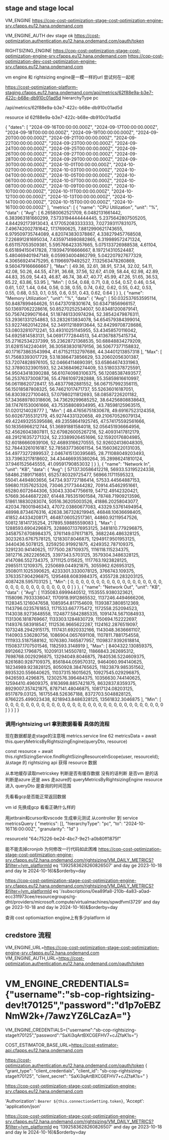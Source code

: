 ## stage and stage local

VM_ENGINE
https://cop-cost-optimization-stage-cost-optimization-engine-srv.cfapps.eu12.hana.ondemand.com


VM_ENGINE_AUTH dev stage ok
https://cost-optimization.authentication.eu12.hana.ondemand.com/oauth/token

RIGHTSIZING_ENGINE
https://cop-cost-optimization-stage-cost-optimization-engine-srv.cfapps.eu12.hana.ondemand.com
https://cop-cost-optimization-dev-cost-optimization-engine-srv.cfapps.eu12.hana.ondemand.com

vm engine 和 rightsizing engine是一模一样的url 尝试何在一起呢


https://cost-optimization-platform-staging.cfapps.eu12.hana.ondemand.com/api/metrics/62f88e9a-b3e7-422c-b68e-db910c01ad5d
hierarchyType pc


/api/metrics/62f88e9a-b3e7-422c-b68e-db910c01ad5d

resource id
62f88e9a-b3e7-422c-b68e-db910c01ad5d

{
    "dates": [
        "2024-09-16T00:00:00.000Z",
        "2024-09-17T00:00:00.000Z",
        "2024-09-18T00:00:00.000Z",
        "2024-09-19T00:00:00.000Z",
        "2024-09-20T00:00:00.000Z",
        "2024-09-21T00:00:00.000Z",
        "2024-09-22T00:00:00.000Z",
        "2024-09-23T00:00:00.000Z",
        "2024-09-24T00:00:00.000Z",
        "2024-09-25T00:00:00.000Z",
        "2024-09-26T00:00:00.000Z",
        "2024-09-27T00:00:00.000Z",
        "2024-09-28T00:00:00.000Z",
        "2024-09-29T00:00:00.000Z",
        "2024-09-30T00:00:00.000Z",
        "2024-10-01T00:00:00.000Z",
        "2024-10-02T00:00:00.000Z",
        "2024-10-03T00:00:00.000Z",
        "2024-10-04T00:00:00.000Z",
        "2024-10-05T00:00:00.000Z",
        "2024-10-06T00:00:00.000Z",
        "2024-10-07T00:00:00.000Z",
        "2024-10-08T00:00:00.000Z",
        "2024-10-09T00:00:00.000Z",
        "2024-10-10T00:00:00.000Z",
        "2024-10-11T00:00:00.000Z",
        "2024-10-12T00:00:00.000Z",
        "2024-10-13T00:00:00.000Z",
        "2024-10-14T00:00:00.000Z",
        "2024-10-15T00:00:00.000Z",
        "2024-10-16T00:00:00.000Z"
    ],
    "metrics": [
        {
            "name": "CPU Utilization",
            "unit": "%",
            "data": {
                "Avg": [
                    6.26580062521709,
                    6.0482131661442,
                    6.383963181660299,
                    7.5733194444444445,
                    5.2375642807505205,
                    4.844292173913043,
                    4.177052083333333,
                    7.027393117831075,
                    7.496742002781642,
                    17.17690625,
                    7.8812990621743655,
                    6.979509735744089,
                    4.820743830378867,
                    4.338279457768508,
                    7.226891281695034,
                    7.4359714980882865,
                    6.319989572471324,
                    6.651157053509381,
                    5.595766423357665,
                    5.075133726988538,
                    4.61104,
                    6.651894150417828,
                    7.193947916666667,
                    8.197214310524487,
                    5.480469401947149,
                    6.059934004862799,
                    5.042207927677329,
                    4.306569241475295,
                    6.11966979492527,
                    7.132563478260869,
                    9.560479166666667
                ],
                "Max": [
                    49.36,
                    32.61,
                    38.91,
                    57.34,
                    32.02,
                    54.11,
                    42.08,
                    50.26,
                    44.55,
                    47.91,
                    36.68,
                    37.56,
                    52.67,
                    41.09,
                    58.44,
                    62.98,
                    42.89,
                    44.83,
                    35.09,
                    54.43,
                    46.87,
                    46.74,
                    38.47,
                    40.77,
                    45.99,
                    47.26,
                    51.65,
                    36.53,
                    65.22,
                    63.86,
                    53.95
                ],
                "Min": [
                    0.54,
                    0.68,
                    0.71,
                    0.8,
                    0.54,
                    0.57,
                    0.46,
                    0.54,
                    0.61,
                    1.07,
                    1.44,
                    0.64,
                    0.56,
                    0.38,
                    0.55,
                    0.74,
                    0.62,
                    0.62,
                    0.55,
                    0.42,
                    0.53,
                    0.55,
                    0.68,
                    0.53,
                    0.1,
                    0.55,
                    0.6,
                    0.51,
                    0.43,
                    0.62,
                    0.64
                ]
            }
        },
        {
            "name": "Memory Utilization",
            "unit": "%",
            "data": {
                "Avg": [
                    50.032537653595114,
                    50.8487899464626,
                    51.64737018301674,
                    50.63471856966157,
                    50.13697062228616,
                    50.85270252534007,
                    50.83481200879141,
                    50.75674299071644,
                    51.187461330974294,
                    52.38542479876311,
                    53.29361331254863,
                    53.2832613834078,
                    54.654579384399014,
                    53.92274620142284,
                    52.349112188913644,
                    52.84299708728686,
                    53.08032810712241,
                    53.49310251145955,
                    53.43458570116042,
                    54.6925814583131,
                    54.06917772844513,
                    54.413678875415734,
                    55.27162534237399,
                    55.23628721368535,
                    50.68848834279209,
                    31.62815142240491,
                    36.305838301879156,
                    36.50677377158832,
                    40.171673863543994,
                    41.671521132797686,
                    44.34401213857318
                ],
                "Max": [
                    51.75683393017729,
                    53.18386473856629,
                    53.20602056301387,
                    53.72074828976105,
                    52.04664114690391,
                    53.65864674331963,
                    52.37890323901593,
                    52.24368496274409,
                    53.51803378725591,
                    54.95043418390288,
                    56.610740983106375,
                    56.12085387493577,
                    56.25376373008736,
                    55.47861097282888,
                    55.35859816610997,
                    56.06118620728417,
                    55.48377982881552,
                    56.067157992356115,
                    56.15018587808325,
                    56.74621017471737,
                    55.52636016187051,
                    56.83039227100463,
                    57.07980211812693,
                    58.08587226201182,
                    57.343689780318606,
                    34.73629299685252,
                    38.64256808838643,
                    38.174761530061666,
                    43.75358808934995,
                    43.78598125963515,
                    51.0201214028777
                ],
                "Min": [
                    48.47656751830678,
                    49.69167523124358,
                    50.60267355312179,
                    45.92744331320658,
                    49.210670526079134,
                    49.422493255395686,
                    49.23558641925745,
                    47.574175592561666,
                    50.18356966212744,
                    51.36891881584018,
                    52.056451936664956,
                    52.45626043807811,
                    52.679826005267216,
                    52.40931417812179,
                    48.291216357271324,
                    52.23389926451696,
                    52.15920176804985,
                    52.60186660939106,
                    52.46893166270555,
                    52.926024136048305,
                    52.78443261016187,
                    52.785837736061154,
                    54.156036220131035,
                    54.49773272899537,
                    2.0467415130395685,
                    28.711088049203493,
                    33.73963217818602,
                    34.434466935380264,
                    35.28986241810124,
                    37.9461525645555,
                    41.09591790853032
                ]
            }
        },
        {
            "name": "Network In",
            "unit": "KB",
            "data": {
                "Avg": [
                    57137.30586412218,
                    56933.53195224338,
                    58486.21891716851,
                    65257.80329725477,
                    56966.11711595323,
                    55041.4494803656,
                    54734.937727186414,
                    57533.44564887153,
                    59680.11357625326,
                    73046.21773444282,
                    70914.45462951661,
                    65280.6072644306,
                    53043.33047756619,
                    54712.49142320421,
                    57669.36446872287,
                    61448.785351901584,
                    78748.71909213596,
                    51861.18830283074,
                    50516.36205003526,
                    41886.20258043077,
                    42034.78001946343,
                    47072.03860677083,
                    43329.53761494954,
                    48998.8734676316,
                    42638.367328219945,
                    46848.10636698405,
                    41852.44334208171,
                    46487.06052517361,
                    44860.92119547526,
                    50812.18141735254,
                    217895.59885559083
                ],
                "Max": [
                    1288593.6904296875,
                    3288607.1376953125,
                    3481810.779296875,
                    3458757.6708984375,
                    3761149.076171875,
                    3682246.486328125,
                    3023263.6767578125,
                    1218307.8046875,
                    1294917.9501953125,
                    3440436.5078125,
                    3259250.919921875,
                    4249352.787109375,
                    3291230.94140625,
                    1177500.287109375,
                    1116118.115234375,
                    3812716.2822265625,
                    3397343.5703125,
                    3579304.3486328125,
                    4147086.552734375,
                    3711125.015625,
                    1117763.1923828125,
                    2985511.12109375,
                    2250689.044921875,
                    3055962.626953125,
                    3508011.1025390625,
                    4233301.3330078125,
                    3766743.109375,
                    3763357.904296875,
                    1295468.6083984375,
                    4355728.283203125,
                    4087428.595703125
                ],
                "Min": [
                    0,
                    0,
                    0,
                    0,
                    0,
                    0,
                    0,
                    0,
                    0,
                    0,
                    0,
                    0,
                    0,
                    0,
                    0,
                    0,
                    0,
                    0,
                    0,
                    0,
                    0,
                    0,
                    0,
                    0,
                    0,
                    0,
                    0,
                    0,
                    0,
                    0,
                    0
                ]
            }
        },
        {
            "name": "Network Out",
            "unit": "KB",
            "data": {
                "Avg": [
                    1135083.6999440512,
                    1153555.9380323621,
                    1158096.7933336047,
                    1170918.9912865532,
                    1137246.4494666206,
                    1128345.1216047658,
                    1085954.817154609,
                    1139387.3808512369,
                    1143796.0235761853,
                    1171533.667775472,
                    1172558.252094523,
                    1143038.9273648558,
                    1124877.5842885335,
                    1091474.5671084933,
                    1131306.1818769667,
                    1133303.1284830729,
                    1150694.152222697,
                    1149376.583918547,
                    1112536.9665622287,
                    1124162.2876519097,
                    1073248.2942915175,
                    1117431.6920332166,
                    1143048.3636661107,
                    1140903.536280756,
                    1086904.0657691108,
                    1107811.7881754558,
                    1111933.5187588162,
                    1076380.7465877957,
                    1109837.9392618814,
                    1150837.1707501546,
                    1182593.3148919
                ],
                "Max": [
                    8404322.130859375,
                    8912662.1796875,
                    10209131.145507812,
                    11866843.262695312,
                    7698768.0029296875,
                    13294049.8046875,
                    7840536.5224609375,
                    8261680.9287109375,
                    8561844.059570312,
                    9464060.994140625,
                    18234989.923828125,
                    8050928.384765625,
                    11823879.985351562,
                    8935320.556640625,
                    11037315.16015625,
                    10927545.029296875,
                    9426593.4296875,
                    12302576.396484375,
                    10356630.744140625,
                    12594410.49609375,
                    8163698.8857421875,
                    8632837.8359375,
                    8929007.357421875,
                    8787141.48046875,
                    10817124.08203125,
                    8517879.03125,
                    16175548.526367188,
                    8372703.5048828125,
                    8766225.499023438,
                    8218943.8486328125,
                    13561832.3046875
                ],
                "Min": [
                    0,
                    0,
                    0,
                    0,
                    0,
                    0,
                    0,
                    0,
                    0,
                    0,
                    0,
                    0,
                    0,
                    0,
                    0,
                    0,
                    0,
                    0,
                    0,
                    0,
                    0,
                    0,
                    0,
                    0,
                    0,
                    0,
                    0,
                    0,
                    0,
                    0,
                    0
                ]
            }
        }
    ]
}



### 调用rightsizing url 拿到数据看看 具体的流程
现在数据都是走stage的注意哦
metrics.service line 62
metricsData = await this.queryMetricsByRightsizingEngine(queryDto, resource)


  const resource = await this.rightSizingService.findRightSizingResourceInScope(user, resourceId);
  从stage 的 rightsizing api 获得 resource 数据

  从本地缓存读取metricskey 判断是否有缓存数据
  没有的话判断 是否vm 是的话 判断是azure 还是 aws
  走azure的
  queryMetricsByRightsizingEngine resource进入 queryDto 是查询的时间范围


  先看看gcp是否能正常返回数据

  vm id 先换成gcp 看看正确什么样的

  用jetbrain和cursor和vscode 生成单元测试 从controller 到 service
  metricsQuery
  {
    "metrics": [],
    "hierarchyType": "pc",
    "to": "2024-10-16T16:00:00Z",
    "granularity": "1d"
  }

  resourceId
  "64c75226-be24-4bc7-9e21-a0b80ff1875f"


  能不能去掉cronjob 为何修改一行代码如此困难
https://cop-cost-optimization-stage-cost-optimization-engine-srv.cfapps.eu12.hana.ondemand.com/rightsizing/VM_DAILY_METRICS?$filter=(vm_platformId eq '1392583628260826507' and day ge 2023-10-18 and day le 2024-10-16)&$orderby=day



https://cop-cost-optimization-stage-cost-optimization-engine-srv.cfapps.eu12.hana.ondemand.com/rightsizing/VM_DAILY_METRICS?$filter=(vm_platformId eq '/subscriptions/0ea89fa8-210b-4a83-a0ad-ecc31f973cee/resourcegroups/rg-dht/providers/microsoft.compute/virtualmachines/spwdfvml3729' and day ge 2023-10-18 and day le 2024-10-16)&$orderby=day

查询 cost optiomiaztion engijne上有多少platform id


## credstore 流程

VM_ENGINE_URL=https://cop-cost-optimization-stage-cost-optimization-engine-srv.cfapps.eu12.hana.ondemand.com
VM_ENGINE_AUTH_URL=https://cost-optimization.authentication.eu12.hana.ondemand.com/oauth/token
# VM_ENGINE_CREDENTIALS={"username":"sb-cop-rightsizing-dev!t70125","password":"d1p7oEBZNmW2k+/7awzYZ6LCazA="}
VM_ENGINE_CREDENTIALS={"username":"sb-cop-rightsizing-stage!t70125","password":"SaXi3qArtBXCGEFHV7+cJZfaK1s="}

COST_ESTIMATOR_BASE_URL=https://cost-estimator-api.cfapps.eu12.hana.ondemand.com

https://cost-optimization.authentication.eu12.hana.ondemand.com/oauth/token
{
  "grant_type": "client_credentials",
  "client_id": "sb-cop-rightsizing-stage!t70125",
  "client_secret": "SaXi3qArtBXCGEFHV7+cJZfaK1s="
}


https://cop-cost-optimization-stage-cost-optimization-engine-srv.cfapps.eu12.hana.ondemand.com

'Authorization': `Bearer ${this.connectionSetting.token}`,
'Accept': 'application/json'

https://cop-cost-optimization-stage-cost-optimization-engine-srv.cfapps.eu12.hana.ondemand.com/rightsizing/VM_DAILY_METRICS?$filter=(vm_platformId eq '1392583628260826507' and day ge 2023-10-18 and day le 2024-10-16)&$orderby=day
